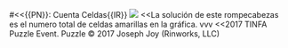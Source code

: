 #<<{{PN}}: Cuenta Celdas{{IR}}
![](data/countCells/countCells-{{IN}}.png)
<<La solución de este rompecabezas es el numero total de celdas amarillas en la gráfica.
vvv
<<2017 TINFA Puzzle Event. Puzzle © 2017 Joseph Joy (Rinworks, LLC)
